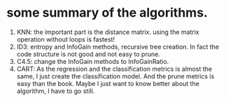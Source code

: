 # some summary of the algorithms.
1. KNN: the important part is the distance matrix. using the matrix operation without loops is fastest!
2. ID3: entropy and InfoGain methods, recursive tree creation. In fact the code structure is not good and not easy to prune.
3. C4.5: change the InfoGain methods to InfoGainRatio.
4. CART: As the regression and the classification metrics is almost the same, I just create the classification model. And the prune metrics is easy than the book. Maybe I just want to know better about the algorithm, I have to go still.
